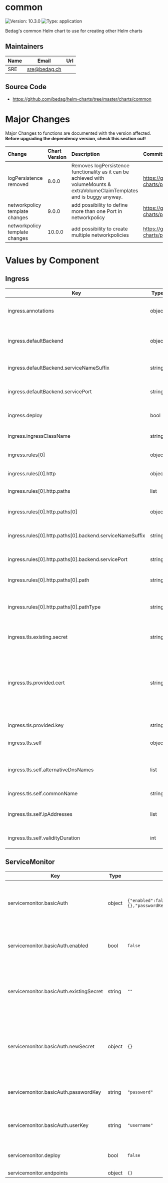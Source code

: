 # common

![Version: 10.3.0](https://img.shields.io/badge/Version-10.3.0-informational?style=flat-square) ![Type: application](https://img.shields.io/badge/Type-application-informational?style=flat-square)

Bedag's common Helm chart to use for creating other Helm charts

## Maintainers

| Name | Email | Url |
| ---- | ------ | --- |
| SRE | <sre@bedag.ch> |  |

## Source Code

* <https://github.com/bedag/helm-charts/tree/master/charts/common>

# Major Changes

Major Changes to functions are documented with the version affected. **Before upgrading the dependency version, check this section out!**

| **Change** | **Chart Version** | **Description** | **Commits/PRs** |
| :----------- | :---------------- | :--------------------- | :-------------- |
|logPersistence removed|8.0.0|Removes logPersistence functionality as it can be achieved with volumeMounts & extraVolumeClaimTemplates and is buggy anyway.|https://github.com/bedag/helm-charts/pull/68|
|networkpolicy template changes|9.0.0|add possibility to define more than one Port in networkpolicy|https://github.com/bedag/helm-charts/pull/70|
|networkpolicy template changes|10.0.0|add possibility to create multiple networkpolicies|https://github.com/bedag/helm-charts/pull/77|

# Values by Component

## Ingress

| Key | Type | Default | Description |
|-----|------|---------|-------------|
| ingress.annotations | object | `{"nginx.ingress.kubernetes.io/ssl-redirect":"true"}` | annotations is a dictionary for defining ingress controller specific annotations |
| ingress.defaultBackend | object | `{"serviceNameSuffix":"component-1","servicePort":"http"}` | defaultBackend is the default backend to use, if no other can be assigned. Comment out if not needed. |
| ingress.defaultBackend.serviceNameSuffix | string | `"component-1"` | serviceNameSuffix describes the suffix of the serviceName |
| ingress.defaultBackend.servicePort | string | `"http"` | servicePort describes the port where the service is listening at (can be either a string or a number) |
| ingress.deploy | bool | `false` | deploy has to be set to true for rendering to be applied |
| ingress.ingressClassName | string | `""` | ingressClassName, defines the class of the ingress controller. |
| ingress.rules[0] | object | `{"host":"myapp.cluster.local","http":{"paths":[{"backend":{"serviceNameSuffix":"component-1","servicePort":"http"},"path":"/","pathType":"ImplementationSpecific"}]}}` | host is the URL which ingress is listening |
| ingress.rules[0].http | object | `{"paths":[{"backend":{"serviceNameSuffix":"component-1","servicePort":"http"},"path":"/","pathType":"ImplementationSpecific"}]}` | http is a list of http selectors pointing to backends |
| ingress.rules[0].http.paths | list | `[{"backend":{"serviceNameSuffix":"component-1","servicePort":"http"},"path":"/","pathType":"ImplementationSpecific"}]` | paths is a list of paths that map requests to backends |
| ingress.rules[0].http.paths[0] | object | `{"backend":{"serviceNameSuffix":"component-1","servicePort":"http"},"path":"/","pathType":"ImplementationSpecific"}` | backend defines the referenced service endpoint to which the traffic will be forwarded to |
| ingress.rules[0].http.paths[0].backend.serviceNameSuffix | string | `"component-1"` | serviceNameSuffix describes the suffix of the serviceName |
| ingress.rules[0].http.paths[0].backend.servicePort | string | `"http"` | servicePort describes the port where the service is listening at (can be either a string or a number) |
| ingress.rules[0].http.paths[0].path | string | `"/"` | path which ingress is listening |
| ingress.rules[0].http.paths[0].pathType | string | `"ImplementationSpecific"` | pathType Each path in an Ingress is required to have a corresponding path type. Comment out for using default ("ImplementationSpecific") |
| ingress.tls.existing.secret | string | `""` | name of an existing secret with tls.crt & tls.key content |
| ingress.tls.provided.cert | string | `""` | If SSL is terminated on ingress and you have a generated (preferrably CERT-001) certificate/key Has to be base64 encoded and should be encrypted in the ejson vault Add Variable to your CI/CD Settings "SKIP_DECRYPT" with value "" that it doesnt decrypt the cert and fails. |
| ingress.tls.provided.key | string | `""` | The key must not have a passphrase |
| ingress.tls.self | object | `{"alternativeDnsNames":[],"commonName":"*.cluster.local","ipAddresses":[],"validityDuration":365}` | depending on the type you have further configuration options: |
| ingress.tls.self.alternativeDnsNames | list | `[]` | alternativeDnsNames is an optional list of DNS names to add in the Subject Alternative Names (SAN) sectiom |
| ingress.tls.self.commonName | string | `"*.cluster.local"` | commonName of the certificate (mandatory) |
| ingress.tls.self.ipAddresses | list | `[]` | ipAddresses is an optional list of IP addresses to add in the Subject Alternative Names (SAN) section |
| ingress.tls.self.validityDuration | int | `365` | validityDuration defines how long the certificate is valid (in days) |

## ServiceMonitor

| Key | Type | Default | Description |
|-----|------|---------|-------------|
| servicemonitor.basicAuth | object | `{"enabled":false,"existingSecret":"","newSecret":{},"passwordKey":"password","userKey":"username"}` | basicAuth is a dictionary for defining values for setting up basic Authentication |
| servicemonitor.basicAuth.enabled | bool | `false` | enabled when set to 'true', adds basic authentication to all endpoints |
| servicemonitor.basicAuth.existingSecret | string | `""` | existingSecret if not empty (""), points to an existing secret (matching name of the resource) |
| servicemonitor.basicAuth.newSecret | object | `{}` | newSecret is a dictionary for defining key/value pairs to be stored in a new secret (See `values.yaml`) |
| servicemonitor.basicAuth.passwordKey | string | `"password"` | passwordKey is the default key to grab the password in the secret |
| servicemonitor.basicAuth.userKey | string | `"username"` | userKey is the default key to grab the username in the secret |
| servicemonitor.deploy | bool | `false` | deploy has to be set to true for rendering to be applied |
| servicemonitor.endpoints | object | `{}` |  |
